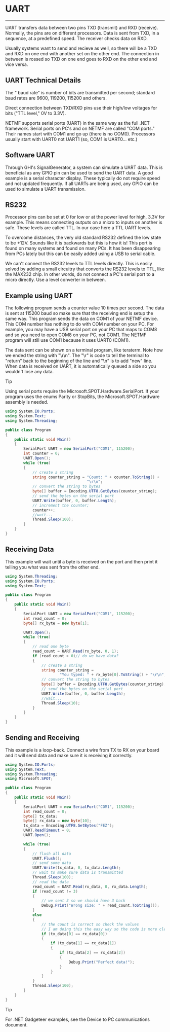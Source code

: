 # UART
---

UART transfers data between two pins TXD (transmit) and RXD (receive). Normally, the pins are on different processors. Data is sent from TXD, in a sequence, at a predefined speed. The receiver checks data on RXD.

Usually systems want to send and recieve as well, so there will be a TXD and RXD on one end with another set on the other end. The connection in between is rossed so TXD on one end goes to RXD on the other end and vice versa.

## UART Technical Details

The " baud rate"  is number of bits are transmitted per second; standard baud rates are 9600, 119200, 115200 and others.

Direct connection between TXD/RXD pins use their high/low voltages for bits ("TTL level," 0V to 3.3V).

NETMF supports serial ports (UART) in the same way as the full .NET framework. Serial ports on PC's and on NETMF are called "COM ports."  Their names start with COM1 and go up (there is no COM0). Processors usually start with UART0 not UART1 (so, COM1 is UART0... etc.)

## Software UART
Through GHI's SignalGenerator, a system can simulate a UART data. This is beneficial as any GPIO pin can be used to send the UART data. A good example is a serial character display. These typically do not require speed and not updated frequently. If all UARTs are being used, any GPIO can be used to simulate a UART transmission.

## RS232

Processor pins can be set at 0 for low or at the power level for high, 3.3V for example. This means connecting outputs on a micro to inputs on another is safe. These levels are called TTL. In our case here a TTL UART levels.

To overcome distances, the very old standard RS232 defined the low state to be +12V. Sounds like it is backwards but this is how it is! This port is found on many systems and found on many PCs. It has been disappearing from PCs lately but this can be easily added using a USB to serial cable.

We can't connect the RS232 levels to TTL levels directly. This is easily solved by adding a small circuitry that converts the RS232 levels to TTL, like the MAX232 chip.
In other words, do not connect a PC's serial port to a micro directly. Use a level converter in between.

## Example using UART
The following program sends a counter value 10 times per second. The data is sent at 115200 baud so make sure that the receiving end is setup the same way. This program sends the data on COM1 of your NETMF device. This COM number has nothing to do with COM number on your PC. For example, you may have a USB serial port on your PC that maps to COM8 and so you need to open COM8 on your PC, not COM1. The NETMF program will still use COM1 because it uses UART0 (COM1).

The data sent can be shown on a terminal program, like teraterm. Note how we ended the string with "\r\n". The "\r" is code to tell the terminal to "return" back to the beginning of the line and "\n" is to add "new" line. When data is received on UART, it is automatically queued a side so you wouldn't lose any data.
 
> [!Tip]
> Using serial ports require the Microsoft.SPOT.Hardware.SerialPort. If your program uses the enums Parity or StopBits, the Microsoft.SPOT.Hardware assembly is needed.

```c#
using System.IO.Ports;
using System.Text;
using System.Threading;

public class Program
{
    public static void Main()
    {
        SerialPort UART = new SerialPort("COM1", 115200);
        int counter = 0;
        UART.Open();
        while (true)
        {
            // create a string
            string counter_string = "Count: " + counter.ToString() +
                                    "\r\n";
            // convert the string to bytes
            byte[] buffer = Encoding.UTF8.GetBytes(counter_string);
            // send the bytes on the serial port
            UART.Write(buffer, 0, buffer.Length);
            // increment the counter;
            counter++;
            //wait...
            Thread.Sleep(100);
        }
    }
}
```

## Receiving Data
This example will wait until a byte is received on the port and then print it telling you what was sent from the other end.

```c#
using System.Threading;
using System.IO.Ports;
using System.Text;

public class Program
{
    public static void Main()
    {
        SerialPort UART = new SerialPort("COM1", 115200);
        int read_count = 0;
        byte[] rx_byte = new byte[1];

        UART.Open();
        while (true)
        {
            // read one byte
            read_count = UART.Read(rx_byte, 0, 1);
            if (read_count > 0)// do we have data?
            {
                // create a string
                string counter_string =
                        "You typed: " + rx_byte[0].ToString() + "\r\n";
                // convert the string to bytes
                byte[] buffer = Encoding.UTF8.GetBytes(counter_string);
                // send the bytes on the serial port
                UART.Write(buffer, 0, buffer.Length);
                //wait...
                Thread.Sleep(10);
            }
        }
    }
}
```

## Sending and Receiving
This example is a loop-back. Connect a wire from TX to RX on your board and it will send data and make sure it is receiving it correctly.

```c#
using System.IO.Ports;
using System.Text;
using System.Threading;
using Microsoft.SPOT;

public class Program
{
    public static void Main()
    {
        SerialPort UART = new SerialPort("COM1", 115200);
        int read_count = 0;
        byte[] tx_data;
        byte[] rx_data = new byte[10];
        tx_data = Encoding.UTF8.GetBytes("FEZ");
        UART.ReadTimeout = 0;
        UART.Open();

        while (true)
        {
            // flush all data
            UART.Flush();
            // send some data
            UART.Write(tx_data, 0, tx_data.Length);
            // wait to make sure data is transmitted
            Thread.Sleep(100);
            // read the data
            read_count = UART.Read(rx_data, 0, rx_data.Length);
            if (read_count != 3)
            {
                // we sent 3 so we should have 3 back
                Debug.Print("Wrong size: " + read_count.ToString());
            }
            else
            {
                // the count is correct so check the values
                // I am doing this the easy way so the code is more clear
                if (tx_data[0] == rx_data[0])
                {
                    if (tx_data[1] == rx_data[1])
                    {
                        if (tx_data[2] == rx_data[2])
                        {
                            Debug.Print("Perfect data!");
                        }
                    }
                }
            }
            Thread.Sleep(100);
        }
    }
}
```

> [!Tip]
> For .NET Gadgeteer examples, see the Device to PC communications document.